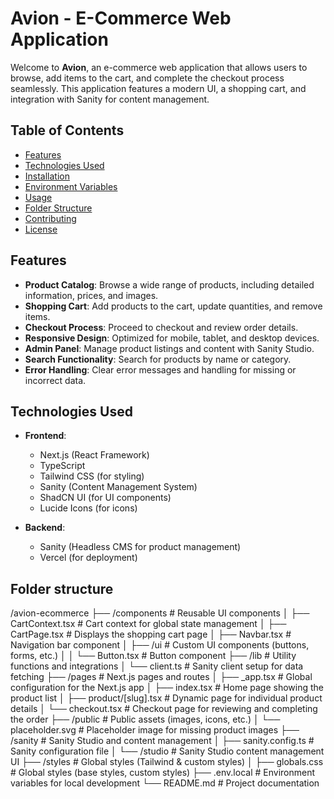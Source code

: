 # Avion - E-Commerce Web Application

Welcome to **Avion**, an e-commerce web application that allows users to browse, add items to the cart, and complete the checkout process seamlessly. This application features a modern UI, a shopping cart, and integration with Sanity for content management.

## Table of Contents

- [Features](#features)
- [Technologies Used](#technologies-used)
- [Installation](#installation)
- [Environment Variables](#environment-variables)
- [Usage](#usage)
- [Folder Structure](#folder-structure)
- [Contributing](#contributing)
- [License](#license)

## Features

- **Product Catalog**: Browse a wide range of products, including detailed information, prices, and images.
- **Shopping Cart**: Add products to the cart, update quantities, and remove items.
- **Checkout Process**: Proceed to checkout and review order details.
- **Responsive Design**: Optimized for mobile, tablet, and desktop devices.
- **Admin Panel**: Manage product listings and content with Sanity Studio.
- **Search Functionality**: Search for products by name or category.
- **Error Handling**: Clear error messages and handling for missing or incorrect data.

## Technologies Used

- **Frontend**:
  - Next.js (React Framework)
  - TypeScript
  - Tailwind CSS (for styling)
  - Sanity (Content Management System)
  - ShadCN UI (for UI components)
  - Lucide Icons (for icons)

- **Backend**:
  - Sanity (Headless CMS for product management)
  - Vercel (for deployment)

## Folder structure

/avion-ecommerce ├── /components # Reusable UI components │ ├── CartContext.tsx # Cart context for global state management │ ├── CartPage.tsx # Displays the shopping cart page │ ├── Navbar.tsx # Navigation bar component │ ├── /ui # Custom UI components (buttons, forms, etc.) │ │ └── Button.tsx # Button component ├── /lib # Utility functions and integrations │ └── client.ts # Sanity client setup for data fetching ├── /pages # Next.js pages and routes │ ├── _app.tsx # Global configuration for the Next.js app │ ├── index.tsx # Home page showing the product list │ ├── product/[slug].tsx # Dynamic page for individual product details │ └── checkout.tsx # Checkout page for reviewing and completing the order ├── /public # Public assets (images, icons, etc.) │ └── placeholder.svg # Placeholder image for missing product images ├── /sanity # Sanity Studio and content management │ ├── sanity.config.ts # Sanity configuration file │ └── /studio # Sanity Studio content management UI ├── /styles # Global styles (Tailwind & custom styles) │ ├── globals.css # Global styles (base styles, custom styles) ├── .env.local # Environment variables for local development └── README.md # Project documentation



